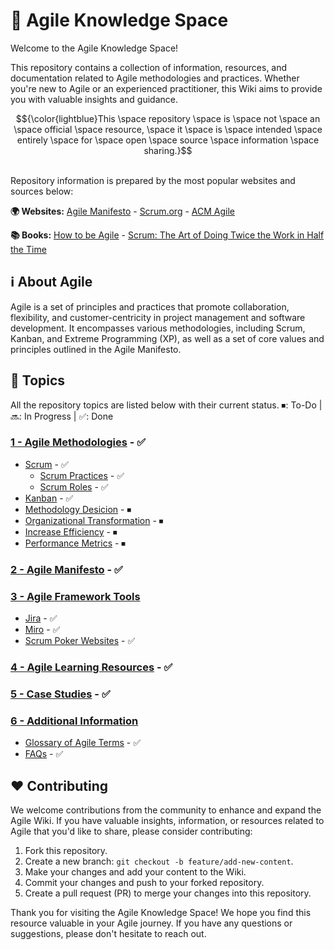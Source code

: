 # 🌌 Agile Knowledge Space

Welcome to the Agile Knowledge Space!

This repository contains a collection of information, resources, and documentation related to Agile methodologies and practices. Whether you're new to Agile or an experienced practitioner, this Wiki aims to provide you with valuable insights and guidance. 

$${\color{lightblue}This \space repository \space is \space not \space an \space official \space resource, \space it \space is \space intended \space entirely \space for \space open \space source \space information \space sharing.}$$

<br>Repository information is prepared by the most popular websites and sources below:

**🌍 Websites:** [Agile Manifesto](https://agilemanifesto.org/) - [Scrum.org](https://www.scrum.org/) - [ACM Agile](https://www.acmagile.com/)

**📚 Books:** [How to be Agile](https://www.amazon.com/How-Agile-Brave-organizational-practices/dp/B0971GZQVV) - [Scrum: The Art of Doing Twice the Work in Half the Time](https://www.amazon.com/Scrum-Doing-Twice-Work-Half/dp/038534645X)

## ℹ About Agile

Agile is a set of principles and practices that promote collaboration, flexibility, and customer-centricity in project management and software development. It encompasses various methodologies, including Scrum, Kanban, and Extreme Programming (XP), as well as a set of core values and principles outlined in the Agile Manifesto.

## 📃 Topics
All the repository topics are listed below with their current status. ⏹: To-Do | 🔜: In Progress | ✅: Done

### [1 - Agile Methodologies](./1_Agile_Methodologies/README.md) - ✅
- [Scrum](./1_Agile_Methodologies/Scrum/README.md) - ✅
  - [Scrum Practices](./1_Agile_Methodologies/Scrum/Scrum_Practices.md) - ✅
  - [Scrum Roles](./1_Agile_Methodologies/Scrum/Scrum_Roles.md) - ✅
- [Kanban](./1_Agile_Methodologies/Kanban/README.md) - ✅
- [Methodology Desicion](./1_Agile_Methodologies/Methodology_Desicion.md) - ⏹
- [Organizational Transformation](./1_Agile_Methodologies/Organizational_Transformation.md) - ⏹
- [Increase Efficiency](./1_Agile_Methodologies/Increase_Efficiency.md) - ⏹
- [Performance Metrics](./1_Agile_Methodologies/Performance_Metrics.md) - ⏹

### [2 - Agile Manifesto](./2_Agile_Manifesto/README.md) - ✅

### [3 - Agile Framework Tools](./3_Agile_Framework_Tools)
- [Jira](./3_Agile_Framework_Tools/Jira.md) - ✅
- [Miro](./3_Agile_Framework_Tools/Miro.md) - ✅
- [Scrum Poker Websites](./3_Agile_Framework_Tools/Scrum_Poker_Websites.md) - ✅

### [4 - Agile Learning Resources](./4_Agile_Learning_Resources/README.md) - ✅

### [5 - Case Studies](./5_Case_Studies/README.md) - ✅

### [6 - Additional Information](./6_Additional_Information)
- [Glossary of Agile Terms](./6_Additional_Information/Glossary_of_Agile_Terms.md) - ✅
- [FAQs](./6_Additional_Information/FAQs.md) - ✅

## ❤ Contributing

We welcome contributions from the community to enhance and expand the Agile Wiki. If you have valuable insights, information, or resources related to Agile that you'd like to share, please consider contributing:

1. Fork this repository.
2. Create a new branch: `git checkout -b feature/add-new-content`.
3. Make your changes and add your content to the Wiki.
4. Commit your changes and push to your forked repository.
5. Create a pull request (PR) to merge your changes into this repository.

Thank you for visiting the Agile Knowledge Space! We hope you find this resource valuable in your Agile journey. If you have any questions or suggestions, please don't hesitate to reach out.
